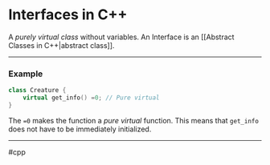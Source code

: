 # Interfaces in C++

A *purely virtual class* without variables. An Interface is an [[Abstract Classes in C++|abstract class]].

---

### Example

```cpp
class Creature {
    virtual get_info() =0; // Pure virtual
}
```

The `=0` makes the function a *pure virtual* function. This means that `get_info` does not have to be immediately initialized.

---
#cpp
